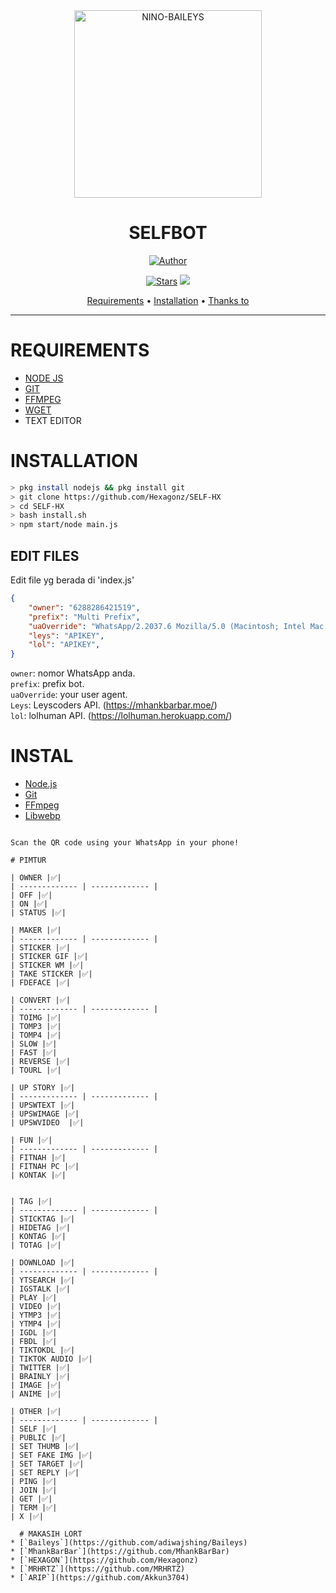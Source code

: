<div align="center">
<img src="https://i.ibb.co/hBQ32Hx/3a7fcd4aae0a.jpg" alt="NINO-BAILEYS" width="300" />

# SELFBOT 

>
>
>

<p align="center">
  <a href="https://github.com/MhankBarBar"><img title="Author" src="https://img.shields.io/badge/Author-Mhankbarbar-red.svg?style=for-the-badge&logo=github" /></a>
</p>
<p align="center">
  <a href="https://github.com/Nino-chan02/SELF-HX"><img title="Stars" src="https://img.shields.io/github.com/Nino-chan02?tab=stars?color=red&style=flat-square" /></a>
  <img src="https://img.shields.io/badge/maintained%3F-yes-green.svg?style=flat" />
</p>
<p align="center">
  <a href="https://github.com/Nino-chan02/SELF-HX#REQUIREMENTS">Requirements</a> •
  <a href="https://github.com/Nino-chan02/SELF-HX#INSTALLATION">Installation</a> •
  <a href="https://github.com/Nino-chan02/SELF-HX#thanks-to">Thanks to</a>
</p>
</div>


---



# REQUIREMENTS
* [NODE JS](https://nodejs.org/en/)
* [GIT](https://git-scm.com/downloads)
* [FFMPEG](https://github.com/BtbN/FFmpeg-Builds/releases/download/autobuild-2020-12-08-13-03/ffmpeg-n4.3.1-26-gca55240b8c-win64-gpl-4.3.zip)
* [WGET](https://eternallybored.org/misc/wget/releases/) 
* TEXT EDITOR

# INSTALLATION
```bash
> pkg install nodejs && pkg install git
> git clone https://github.com/Hexagonz/SELF-HX
> cd SELF-HX
> bash install.sh
> npm start/node main.js
```

## EDIT FILES
Edit file yg berada di 'index.js'
```json
{
  	"owner": "6288286421519",
	"prefix": "Multi Prefix",
	"uaOverride": "WhatsApp/2.2037.6 Mozilla/5.0 (Macintosh; Intel Mac OS X 10_15_6) AppleWebKit/537.36 (KHTML, like Gecko) Chrome/85.0.4183.83 Safari/537.36",
	"leys": "APIKEY",
	"lol": "APIKEY",
}
```

`owner`: nomor WhatsApp anda.  
`prefix`: prefix bot.  
`uaOverride`: your user agent.  
`Leys`: Leyscoders API. (https://mhankbarbar.moe/)  
`lol`: lolhuman API. (https://lolhuman.herokuapp.com/)  


# INSTAL
* [Node.js](https://nodejs.org/en/)
* [Git](https://git-scm.com/downloads)
* [FFmpeg](https://github.com/BtbN/FFmpeg-Builds/releases/download/autobuild-2020-12-08-13-03/ffmpeg-n4.3.1-26-gca55240b8c-win64-gpl-4.3.zip)
* [Libwebp](https://developers.google.com/speed/webp/download)
```

Scan the QR code using your WhatsApp in your phone!

# PIMTUR

| OWNER |✅|
| ------------- | ------------- |
| OFF |✅|
| ON |✅|
| STATUS |✅|

| MAKER |✅|
| ------------- | ------------- |
| STICKER |✅|
| STICKER GIF |✅|
| STICKER WM |✅|
| TAKE STICKER |✅|
| FDEFACE |✅|

| CONVERT |✅|
| ------------- | ------------- |
| TOIMG |✅|
| TOMP3 |✅|
| TOMP4 |✅|
| SLOW |✅|
| FAST |✅|
| REVERSE |✅|
| TOURL |✅|

| UP STORY |✅|
| ------------- | ------------- |
| UPSWTEXT |✅|
| UPSWIMAGE |✅|
| UPSWVIDEO  |✅|

| FUN |✅|
| ------------- | ------------- |
| FITNAH |✅|
| FITNAH PC |✅|
| KONTAK |✅|


| TAG |✅|
| ------------- | ------------- |
| STICKTAG |✅|
| HIDETAG |✅|
| KONTAG |✅|
| TOTAG |✅|

| DOWNLOAD |✅|
| ------------- | ------------- |
| YTSEARCH |✅|
| IGSTALK |✅|
| PLAY |✅|
| VIDEO |✅|
| YTMP3 |✅|
| YTMP4 |✅|
| IGDL |✅|
| FBDL |✅|
| TIKTOKDL |✅|
| TIKTOK AUDIO |✅|
| TWITTER |✅|
| BRAINLY |✅|
| IMAGE |✅|
| ANIME |✅|

| OTHER |✅|
| ------------- | ------------- |
| SELF |✅|
| PUBLIC |✅|
| SET THUMB |✅|
| SET FAKE IMG |✅|
| SET TARGET |✅|
| SET REPLY |✅|
| PING |✅|
| JOIN |✅|
| GET |✅|
| TERM |✅|
| X |✅|

  # MAKASIH LORT
* [`Baileys`](https://github.com/adiwajshing/Baileys)
* [`MhankBarBar`](https://github.com/MhankBarBar)
* [`HEXAGON`](https://github.com/Hexagonz)
* [`MRHRTZ`](https://github.com/MRHRTZ)
* [`ARIP`](https://github.com/Akkun3704)
